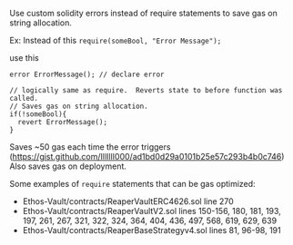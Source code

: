 Use custom solidity errors instead of require statements to save gas on string allocation.

Ex:  Instead of this
`require(someBool, "Error Message");`

use this
```
error ErrorMessage(); // declare error

// logically same as require.  Reverts state to before function was called.
// Saves gas on string allocation.
if(!someBool){
  revert ErrorMessage();
}
```

Saves ~50 gas each time the error triggers (https://gist.github.com/IllIllI000/ad1bd0d29a0101b25e57c293b4b0c746)
Also saves gas on deployment.

Some examples of `require` statements that can be gas optimized:
 - Ethos-Vault/contracts/ReaperVaultERC4626.sol line 270
 - Ethos-Vault/contracts/ReaperVaultV2.sol lines 150-156, 180, 181, 193, 197, 261, 267, 321, 322, 324, 364, 404, 436, 497, 568, 619, 629, 639
 - Ethos-Vault/contracts/ReaperBaseStrategyv4.sol lines 81, 96-98, 191

